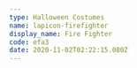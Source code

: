 ```yaml
---
type: Halloween Costumes
name: lapicon-firefighter
display_name: Fire Fighter
code: efa3
date: 2020-11-02T02:22:15.080Z
---
```

